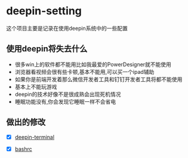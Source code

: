 # deepin-setting
这个项目主要是记录在使用deepin系统中的一些配置

## 使用deepin将失去什么

* 很多win上的软件都不能用比如我最爱的PowerDesigner就不能使用
* 浏览器看视频会很有些卡顿,基本不能用,可以买一个ipad辅助
* 如果你是前端开发着那么微信开发者工具和钉钉开发者工具将都不能使用
* 基本上不能玩游戏
* deepin的技术好像不是很成熟会出现死机情况
* 睡眠功能没有,你会发现它睡眠一样不会省电

## 做出的修改

- [x] [deepin-terminal](./deepin-terminal) 
- [x] [bashrc](./bashrc)

